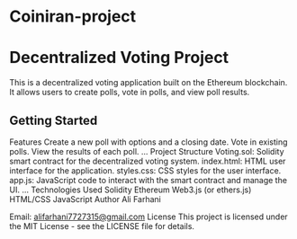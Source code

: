 # Coiniran-project
# Decentralized Voting Project

This is a decentralized voting application built on the Ethereum blockchain. It allows users to create polls, vote in polls, and view poll results.

## Getting Started
Features
Create a new poll with options and a closing date.
Vote in existing polls.
View the results of each poll.
...
Project Structure
Voting.sol: Solidity smart contract for the decentralized voting system.
index.html: HTML user interface for the application.
styles.css: CSS styles for the user interface.
app.js: JavaScript code to interact with the smart contract and manage the UI.
...
Technologies Used
Solidity
Ethereum
Web3.js (or ethers.js)
HTML/CSS
JavaScript
Author
Ali Farhani

Email: alifarhani7727315@gmail.com
License
This project is licensed under the MIT License - see the LICENSE file for details.

